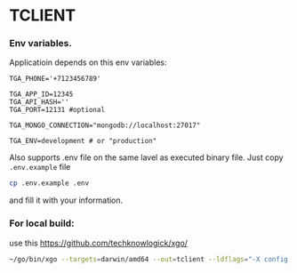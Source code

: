# TCLIENT

### Env variables.
Applicatioin depends on this env variables:

```
TGA_PHONE='+7123456789'

TGA_APP_ID=12345
TGA_API_HASH=''
TGA_PORT=12131 #optional

TGA_MONGO_CONNECTION="mongodb://localhost:27017"

TGA_ENV=development # or "production"
```

Also supports .env file on the same lavel as executed binary file. Just copy `.env.example` file

```bash
cp .env.example .env
```

and fill it with your information.


### For local build:

use this https://github.com/techknowlogick/xgo/

```bash
~/go/bin/xgo --targets=darwin/amd64 --out=tclient --ldflags="-X config.env=production" --dest="$(pwd)/build" ./cmd/main.go
```
